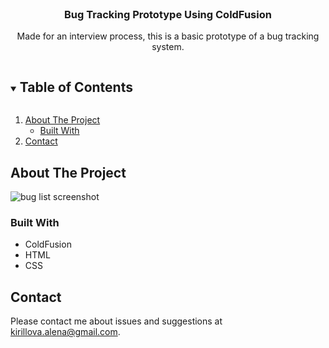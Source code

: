 <br />
<p align="center">

  <h3 align="center">Bug Tracking Prototype Using ColdFusion</h3>

  <p align="center">
    Made for an interview process, this is a basic prototype of a bug tracking system.
  </p>
</p>

<!-- TABLE OF CONTENTS -->
<details open="open">
  <summary><h2 style="display: inline-block">Table of Contents</h2></summary>
  <ol>
    <li>
      <a href="#about-the-project">About The Project</a>
      <ul>
        <li><a href="#built-with">Built With</a></li>
      </ul>
    </li>
    <li><a href="#contact">Contact</a></li>
  </ol>
</details>



<!-- ABOUT THE PROJECT -->
## About The Project

<!--[![Product Name Screen Shot][product-screenshot]](https://github.com/AlenKir/gi_cf/tree/main/screenshots_for_readme/bugs_list.png)-->

![bug list screenshot](https://github.com/AlenKir/gi_cf/screenshots_for_readme/bugs_list.png?raw=true)

### Built With

* ColdFusion
* HTML
* CSS

## Contact
Please contact me about issues and suggestions at kirillova.alena@gmail.com.